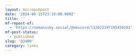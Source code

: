 ```yaml
---
layout: micropubpost
date: '2024-06-15T23:10:00.000Z'
title: ''
mf-repost-of:
  - 'https://nomanssky.social/@nmscord/112622197195450282'
mf-post-status:
  - published
slug: '83400'
category: links
---
```


